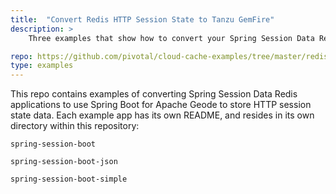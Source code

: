 ```yaml
---
title:  "Convert Redis HTTP Session State to Tanzu GemFire"
description: >
    Three examples that show how to convert your Spring Session Data Redis app to use Spring Boot for Apache Geode.

repo: https://github.com/pivotal/cloud-cache-examples/tree/master/redis-to-cloud-cache/session-state
type: examples
---
```


This repo contains examples of converting Spring Session Data Redis applications to use Spring Boot for Apache Geode to store HTTP session state data.   Each example app has its own README, and resides in its own directory within this repository:

  
  `spring-session-boot`
  
  `spring-session-boot-json`
  
  `spring-session-boot-simple`